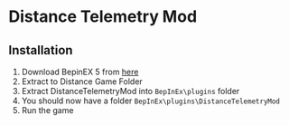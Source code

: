 # Distance Telemetry Mod

## Installation

1. Download BepinEX 5 from [here](https://github.com/BepInEx/BepInEx/releases/tag/v5.4.23.2)
2. Extract to Distance Game Folder
3. Extract DistanceTelemetryMod into `BepInEx\plugins` folder 
4. You should now have a folder `BepInEx\plugins\DistanceTelemetryMod` 
5. Run the game




